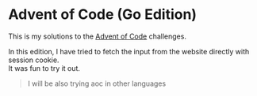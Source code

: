 # Advent of Code (Go Edition)

This is my solutions to the [Advent of Code](https://adventofcode.com/) challenges.

In this edition, I have tried to fetch the input from the website directly with session cookie.  
It was fun to try it out.

> I will be also trying aoc in other languages

